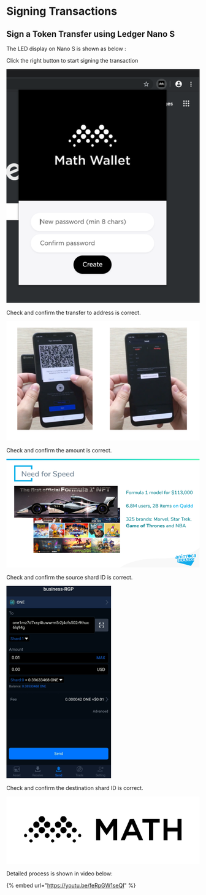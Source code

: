 # Signing Transactions

## Sign a Token Transfer using Ledger Nano S

The LED display on Nano S is shown as below :‌

Click the right button to start signing the transaction

![](../../.gitbook/assets/image%20%282%29.png)

Check and confirm the transfer to address is correct.

![](../../.gitbook/assets/image%20%289%29.png)

Check and confirm the amount is correct.

![](../../.gitbook/assets/image%20%2833%29.png)

Check and confirm the source shard ID is correct.

![](../../.gitbook/assets/image%20%2817%29.png)

Check and confirm the destination shard ID is correct.

![](../../.gitbook/assets/image%20%283%29.png)

Detailed process is shown in video below:

{% embed url="https://youtu.be/feRpGW1seQI" %}

